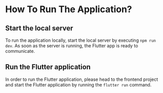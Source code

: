 # How To Run The Application?

## Start the local server

To run the application locally, start the local server by executing `npm run dev`.
As soon as the server is running, the Flutter app is ready to communicate.

## Run the Flutter application

In order to run the Flutter application, please head to the frontend project and
start the Flutter application by running the `flutter run` command.
